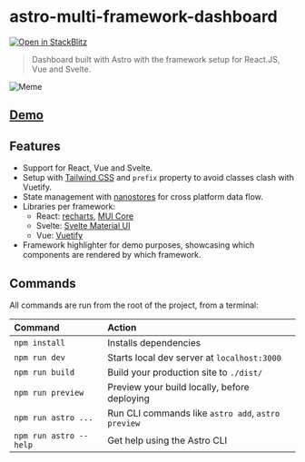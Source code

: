 # astro-multi-framework-dashboard

[![Open in StackBlitz](https://developer.stackblitz.com/img/open_in_stackblitz.svg)](https://stackblitz.com/github/EmaSuriano/astro-multi-framework-dashboard/tree/latest/examples/basics)

> Dashboard built with Astro with the framework setup for React.JS, Vue and Svelte.

![Meme](https://user-images.githubusercontent.com/3399429/197223784-05878981-08b2-498c-a333-7dcd7d636807.jpeg)

## [Demo](https://astro-multi-framework-dashboard.netlify.app)

## Features

- Support for React, Vue and Svelte.
- Setup with [Tailwind CSS](https://tailwindcss.com/) and `prefix` property to avoid classes clash with Vuetify.
- State management with [nanostores](https://github.com/nanostores/nanostores) for cross platform data flow.
- Libraries per framework:
  - React: [recharts](https://recharts.org/), [MUI Core](https://mui.com/core/)
  - Svelte: [Svelte Material UI](https://sveltematerialui.com/)
  - Vue: [Vuetify](https://vuetifyjs.com/en/)
- Framework highlighter for demo purposes, showcasing which components are rendered by which framework.

## Commands

All commands are run from the root of the project, from a terminal:

| Command                | Action                                             |
| :--------------------- | :------------------------------------------------- |
| `npm install`          | Installs dependencies                              |
| `npm run dev`          | Starts local dev server at `localhost:3000`        |
| `npm run build`        | Build your production site to `./dist/`            |
| `npm run preview`      | Preview your build locally, before deploying       |
| `npm run astro ...`    | Run CLI commands like `astro add`, `astro preview` |
| `npm run astro --help` | Get help using the Astro CLI                       |
